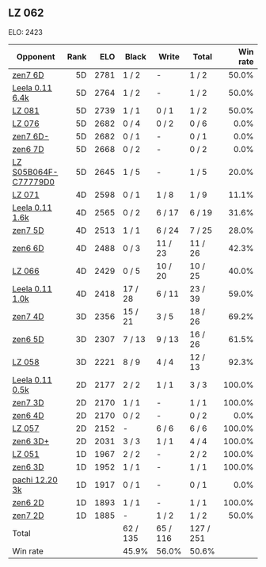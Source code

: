 ## LZ 062 ##

ELO: 2423

Opponent | Rank | ELO | Black | Write | Total | Win rate
---------|-----:|----:|-------|-------|-------|-------:
[zen7 6D](zen7%206D.md) | 5D | 2781 | 1 / 2 | - | 1 / 2 | 50.0%
[Leela 0.11 6.4k](Leela%200.11%206.4k.md) | 5D | 2764 | 1 / 2 | - | 1 / 2 | 50.0%
[LZ 081](LZ%20081.md) | 5D | 2739 | 1 / 1 | 0 / 1 | 1 / 2 | 50.0%
[LZ 076](LZ%20076.md) | 5D | 2682 | 0 / 4 | 0 / 2 | 0 / 6 | 0.0%
[zen7 6D-](zen7%206D-.md) | 5D | 2682 | 0 / 1 | - | 0 / 1 | 0.0%
[zen6 7D](zen6%207D.md) | 5D | 2668 | 0 / 2 | - | 0 / 2 | 0.0%
[LZ S05B064F-C77779D0](LZ%20S05B064F-C77779D0.md) | 5D | 2645 | 1 / 5 | - | 1 / 5 | 20.0%
[LZ 071](LZ%20071.md) | 4D | 2598 | 0 / 1 | 1 / 8 | 1 / 9 | 11.1%
[Leela 0.11 1.6k](Leela%200.11%201.6k.md) | 4D | 2565 | 0 / 2 | 6 / 17 | 6 / 19 | 31.6%
[zen7 5D](zen7%205D.md) | 4D | 2513 | 1 / 1 | 6 / 24 | 7 / 25 | 28.0%
[zen6 6D](zen6%206D.md) | 4D | 2488 | 0 / 3 | 11 / 23 | 11 / 26 | 42.3%
[LZ 066](LZ%20066.md) | 4D | 2429 | 0 / 5 | 10 / 20 | 10 / 25 | 40.0%
[Leela 0.11 1.0k](Leela%200.11%201.0k.md) | 4D | 2418 | 17 / 28 | 6 / 11 | 23 / 39 | 59.0%
[zen7 4D](zen7%204D.md) | 3D | 2356 | 15 / 21 | 3 / 5 | 18 / 26 | 69.2%
[zen6 5D](zen6%205D.md) | 3D | 2307 | 7 / 13 | 9 / 13 | 16 / 26 | 61.5%
[LZ 058](LZ%20058.md) | 3D | 2221 | 8 / 9 | 4 / 4 | 12 / 13 | 92.3%
[Leela 0.11 0.5k](Leela%200.11%200.5k.md) | 2D | 2177 | 2 / 2 | 1 / 1 | 3 / 3 | 100.0%
[zen7 3D](zen7%203D.md) | 2D | 2170 | 1 / 1 | - | 1 / 1 | 100.0%
[zen6 4D](zen6%204D.md) | 2D | 2170 | 0 / 2 | - | 0 / 2 | 0.0%
[LZ 057](LZ%20057.md) | 2D | 2152 | - | 6 / 6 | 6 / 6 | 100.0%
[zen6 3D+](zen6%203D+.md) | 2D | 2031 | 3 / 3 | 1 / 1 | 4 / 4 | 100.0%
[LZ 051](LZ%20051.md) | 1D | 1967 | 2 / 2 | - | 2 / 2 | 100.0%
[zen6 3D](zen6%203D.md) | 1D | 1952 | 1 / 1 | - | 1 / 1 | 100.0%
[pachi 12.20 3k](pachi%2012.20%203k.md) | 1D | 1917 | 0 / 1 | - | 0 / 1 | 0.0%
[zen6 2D](zen6%202D.md) | 1D | 1893 | 1 / 1 | - | 1 / 1 | 100.0%
[zen7 2D](zen7%202D.md) | 1D | 1885 | - | 1 / 2 | 1 / 2 | 50.0%
Total | | | 62 / 135 | 65 / 116 | 127 / 251 | 
Win rate| | | 45.9% | 56.0% | 50.6% | 
